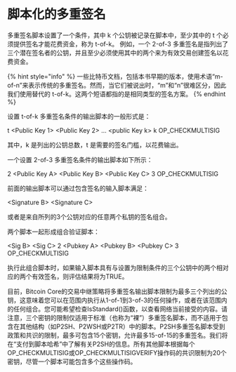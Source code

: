 # 脚本化的多重签名

多重签名脚本设置了一个条件，其中 k 个公钥被记录在脚本中，至少其中的 t 个必须提供签名才能花费资金，称为 t-of-k。 例如，一个 2-of-3 多重签名是指列出了三个潜在签名者的公钥，并且至少必须使用其中的两个来为有效交易创建签名以花费资金。

{% hint style="info" %}
一些比特币文档，包括本书早期的版本，使用术语“m-of-n”来表示传统的多重签名。然而，当它们被说出时，“m”和“n”很难区分，因此我们使用替代的 t-of-k。这两个短语都指的是相同类型的签名方案。
{% endhint %}

设置 t-of-k 多重签名条件的输出脚本的一般形式是：

t \<Public Key 1> \<Public Key 2> ... \<public Key k> k OP\_CHECKMULTISIG

其中，k 是列出的公钥总数，t 是需要的签名门槛，以花费输出。

一个设置 2-of-3 多重签名条件的输出脚本如下所示：

2 \<Public Key A> \<Public Key B> \<Public Key C> 3 OP\_CHECKMULTISIG

前面的输出脚本可以通过包含签名的输入脚本满足：

\<Signature B> \<Signature C>

或者是来自所列的3个公钥对应的任意两个私钥的签名组合。

两个脚本一起形成组合验证脚本：

\<Sig B> \<Sig C> 2 \<Pubkey A> \<Pubkey B> \<Pubkey C> 3 OP\_CHECKMULTISIG

执行此组合脚本时，如果输入脚本具有与设置为限制条件的三个公钥中的两个相对应的两个有效签名，则评估结果将为TRUE。

目前，Bitcoin Core的交易中继策略将多重签名输出脚本限制为最多三个列出的公钥，这意味着您可以在范围内执行从1-of-1到3-of-3的任何操作，或者在该范围内的任何组合。您可能希望检查IsStandard()函数，以查看网络当前接受的内容。请注意，三个密钥的限制仅适用于标准（也称为“裸”）多重签名脚本，而不适用于包含在其他结构（如P2SH、P2WSH或P2TR）中的脚本。P2SH多重签名脚本受到政策和共识的限制，最多可包含15个密钥，允许最多15-of-15的多重签名。我们将在“支付到脚本哈希”中了解有关P2SH的信息。所有其他脚本根据每个OP\_CHECKMULTISIG或OP\_CHECKMULTISIGVERIFY操作码的共识限制为20个密钥，尽管一个脚本可能包含多个这些操作码。 